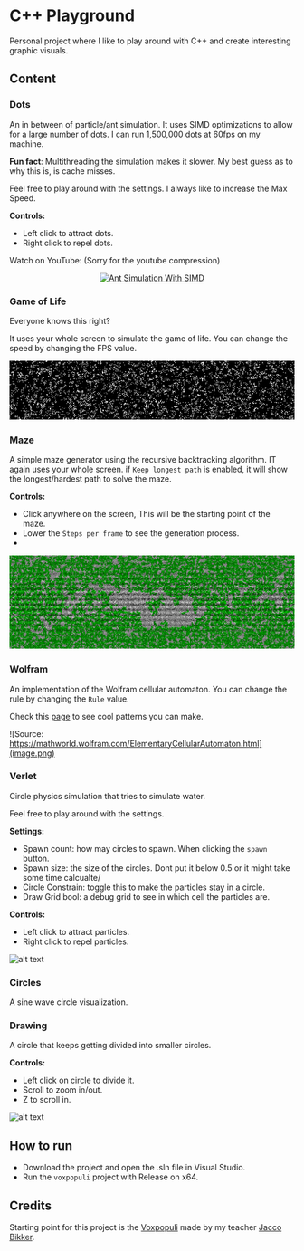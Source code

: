 # C++ Playground

Personal project where I like to play around with C++ and create interesting graphic visuals.

## Content

### Dots

An in between of particle/ant simulation. It uses SIMD optimizations to allow for a large number of dots. I can run 1,500,000 dots at 60fps on my machine.

**Fun fact**: Multithreading the simulation makes it slower. My best guess as to why this is, is cache misses.

Feel free to play around with the settings. I always like to increase the Max Speed.

**Controls:**
- Left click to attract dots.
- Right click to repel dots.

Watch on YouTube: (Sorry for the youtube compression)
<div align="center">
  <a href="https://www.youtube.com/watch?v=TERc3_mwZiQ"><img src="https://img.youtube.com/vi/TERc3_mwZiQ/0.jpg" alt="Ant Simulation With SIMD"></a>
</div>

### Game of Life

Everyone knows this right?

It uses your whole screen to simulate the game of life. You can change the speed by changing the FPS value.

![alt text](image-1.png)

### Maze

A simple maze generator using the recursive backtracking algorithm. IT again uses your whole screen. if ``Keep longest path`` is enabled, it will show the longest/hardest path to solve the maze.

**Controls:**
- Click anywhere on the screen, This will be the starting point of the maze.
- Lower the ``Steps per frame`` to see the generation process.
- 
![alt text](image-2.png)

### Wolfram

An implementation of the Wolfram cellular automaton. You can change the rule by changing the ``Rule`` value.

Check this [page](https://mathworld.wolfram.com/ElementaryCellularAutomaton.html) to see cool patterns you can make.

![Source: https://mathworld.wolfram.com/ElementaryCellularAutomaton.html](image.png)

### Verlet

Circle physics simulation that tries to simulate water.

Feel free to play around with the settings.

**Settings:**
- Spawn count: how may circles to spawn. When clicking the ``spawn`` button.
- Spawn size: the size of the circles. Dont put it below 0.5 or it might take some time calcualte/
- Circle Constrain: toggle this to make the particles stay in a circle.
- Draw Grid bool: a debug grid to see in which cell the particles are.

**Controls:**
- Left click to attract particles.
- Right click to repel particles.

![alt text](verlet.gif)

### Circles

A sine wave circle visualization.

### Drawing

A circle that keeps getting divided into smaller circles.

**Controls:**
- Left click on circle to divide it.
- Scroll to zoom in/out.
- Z to scroll in.

![alt text](zoom.gif)

## How to run

- Download the project and open the .sln file in Visual Studio.
- Run the ``voxpopuli`` project with Release on x64.


## Credits

Starting point for this project is the [Voxpopuli](https://github.com/jbikker/voxpopuli) made by my teacher [Jacco Bikker](https://github.com/jbikker).